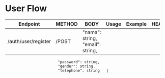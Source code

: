 # User Flow
| Endpoint   |  METHOD    |   BODY  |  Usage  |  Example|   HEADERS  |
|------------|------------|---------|---------|---------|------------|
|/auth/user/register|/POST| "nama": string, "email": string,
                            "password": string,
                            "gender": string,
                            "telephone": string   |
                    
